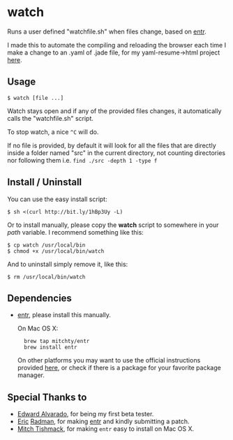 watch
=====

Runs a user defined "watchfile.sh" when files change,
based on [entr][entr-website].

I made this to automate the compiling and reloading the browser
each time I make a change to an .yaml of .jade file, for my
yaml-resume->html project [here][ninoscript-resume].

Usage
-----

	$ watch [file ...]

Watch stays open and if any of the provided files changes,
it automatically calls the "watchfile.sh" script.

To stop watch, a nice `^C` will do.

If no file is provided, by default it will look for all the files
that are directly inside a folder named "src" in the current directory,
not counting directories nor following them i.e. `find ./src -depth 1 -type f`

Install / Uninstall
-------------------

You can use the easy install script:

	$ sh <(curl http://bit.ly/1hBp3Uy -L)

Or to install manually, please copy the **watch** script
to somewhere in your *path* variable.
I recommend something like this:

	$ cp watch /usr/local/bin
	$ chmod +x /usr/local/bin/watch

And to uninstall simply remove it, like this:

	$ rm /usr/local/bin/watch

Dependencies
------------

* [entr][entr-website], please install this manually.
	
	On Mac OS X:
	
		brew tap mitchty/entr
		brew install entr
	
	On other platforms you may want to use the official instructions
	provided [here][entr-install], or check if there is a package for
	your favorite package manager.
	
Special Thanks to
-----------------

* [Edward Alvarado][acedward],
	for being my first beta tester.
* [Eric][eradman-github] [Radman][eradman-bitbucket],
	for making [entr][entr-website] and kindly submitting a patch.
* [Mitch Tishmack][mitchty],
	for making `entr` easy to install on Mac OS X.

<!-- links -->
[entr-website]: http://entrproject.org
[entr-install]: https://bitbucket.org/eradman/entr/
[ninoscript-resume]: https://github.com/NinoScript/resume

<!-- people -->
[acedward]: https://github.com/acedward
[eradman-github]:    https://bitbucket.org/eradman
[eradman-bitbucket]: https://github.com/eradman
[mitchty]: https://github.com/mitchty